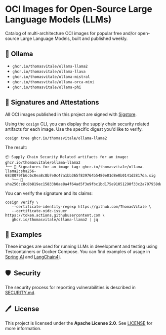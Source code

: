# OCI Images for Open-Source Large Language Models (LLMs)

Catalog of multi-architecture OCI images for popular free and/or open-source Large Language Models, built and published weekly.

## 🦙 Ollama

* `ghcr.io/thomasvitale/ollama-llama2`
* `ghcr.io/thomasvitale/ollama-llava`
* `ghcr.io/thomasvitale/ollama-mistral`
* `ghcr.io/thomasvitale/ollama-orca-mini`
* `ghcr.io/thomasvitale/ollama-phi`

## 🔐 Signatures and Attestations

All OCI images published in this project are signed with [Sigstore](https://www.sigstore.dev).

Using the `cosign` CLI, you can display the supply chain security related artifacts for each image. Use the specific digest you'd like to verify.

```shell
cosign tree ghcr.io/thomasvitale/ollama-llama2
```

The result:

```shell
📦 Supply Chain Security Related artifacts for an image: ghcr.io/thomasvitale/ollama-llama2
└── 🔐 Signatures for an image tag: ghcr.io/thomasvitale/ollama-llama2:sha256-6838079fb6c6c0ea8c8b7e0c47a1bb365f839764b5480e01d8e0b0141d2817da.sig
   └── 🍒 sha256:c8c8b819ec15833b0ae8a4f64ad5f3e9fbc1bd175e91051290f33c2a707958da
```

You can verify the signature and its claims:

```shell
cosign verify \
   --certificate-identity-regexp https://github.com/ThomasVitale \
   --certificate-oidc-issuer https://token.actions.githubusercontent.com \
   ghcr.io/thomasvitale/ollama-llama2 | jq
```

## 🌟 Examples

These images are used for running LLMs in development and testing using Testcontainers or Docker Compose. You can find examples of usage in [Spring AI](https://github.com/ThomasVitale/llm-apps-java-spring-ai) and [LangChain4j](https://github.com/ThomasVitale/llm-apps-java-langchain4j).

## 🛡️&nbsp; Security

The security process for reporting vulnerabilities is described in [SECURITY.md](SECURITY.md).

## 🖊️&nbsp; License

This project is licensed under the **Apache License 2.0**. See [LICENSE](LICENSE) for more information.
